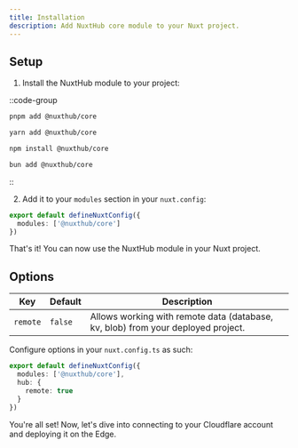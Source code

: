 ```yaml
---
title: Installation
description: Add NuxtHub core module to your Nuxt project.
---
```



## Setup

1. Install the NuxtHub module to your project:

::code-group

```bash [pnpm]
pnpm add @nuxthub/core
```

```bash [yarn]
yarn add @nuxthub/core
```

```bash [npm]
npm install @nuxthub/core
```

```bash [bun]
bun add @nuxthub/core
```

::

2. Add it to your `modules` section in your `nuxt.config`:

```ts [nuxt.config.ts]
export default defineNuxtConfig({
  modules: ['@nuxthub/core']
})
```

That's it! You can now use the NuxtHub module in your Nuxt project.

## Options

| Key                   | Default         | Description                                                                                                 |
|-----------------------|-----------------|-------------------------------------------------------------------------------------------------------------|
| `remote`               | `false`         | Allows working with remote data (database, kv, blob) from your deployed project.                                                |

Configure options in your `nuxt.config.ts` as such:

```ts [nuxt.config.ts]
export default defineNuxtConfig({
  modules: ['@nuxthub/core'],
  hub: {
    remote: true
  }
})
```

You're all set! Now, let's dive into connecting to your Cloudflare account and deploying it on the Edge.
